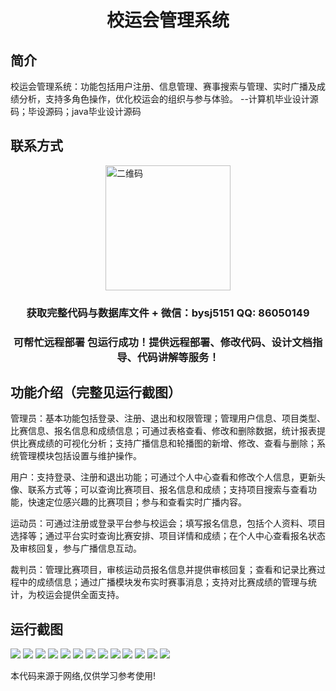 <p><h1 align="center">校运会管理系统</h1></p>

## 简介
校运会管理系统：功能包括用户注册、信息管理、赛事搜索与管理、实时广播及成绩分析，支持多角色操作，优化校运会的组织与参与体验。    --计算机毕业设计源码；毕设源码；java毕业设计源码


## 联系方式
<img src="https://bs-1329754181.cos.ap-shanghai.myqcloud.com/wx.jpg" alt="二维码" style="display: block; margin: 0 auto;" width="200px">
<p><h3 align="center">获取完整代码与数据库文件 + 微信：bysj5151 QQ: 86050149</h3></p>
<p><h3 align="center">可帮忙远程部署 包运行成功！提供远程部署、修改代码、设计文档指导、代码讲解等服务！</h3></p>

## 功能介绍（完整见运行截图）
管理员：基本功能包括登录、注册、退出和权限管理；管理用户信息、项目类型、比赛信息、报名信息和成绩信息；可通过表格查看、修改和删除数据，统计报表提供比赛成绩的可视化分析；支持广播信息和轮播图的新增、修改、查看与删除；系统管理模块包括设置与维护操作。

用户：支持登录、注册和退出功能；可通过个人中心查看和修改个人信息，更新头像、联系方式等；可以查询比赛项目、报名信息和成绩；支持项目搜索与查看功能，快速定位感兴趣的比赛项目；参与和查看实时广播内容。

运动员：可通过注册或登录平台参与校运会；填写报名信息，包括个人资料、项目选择等；通过平台实时查询比赛安排、项目详情和成绩；在个人中心查看报名状态及审核回复，参与广播信息互动。

裁判员：管理比赛项目，审核运动员报名信息并提供审核回复；查看和记录比赛过程中的成绩信息；通过广播模块发布实时赛事消息；支持对比赛成绩的管理与统计，为校运会提供全面支持。


## 运行截图
![](https://bs-1329754181.cos.ap-shanghai.myqcloud.com/ssm/SchoolSportsEventManagementSystem1/img/001.jpg)
![](https://bs-1329754181.cos.ap-shanghai.myqcloud.com/ssm/SchoolSportsEventManagementSystem1/img/002.jpg)
![](https://bs-1329754181.cos.ap-shanghai.myqcloud.com/ssm/SchoolSportsEventManagementSystem1/img/003.jpg)
![](https://bs-1329754181.cos.ap-shanghai.myqcloud.com/ssm/SchoolSportsEventManagementSystem1/img/004.jpg)
![](https://bs-1329754181.cos.ap-shanghai.myqcloud.com/ssm/SchoolSportsEventManagementSystem1/img/005.jpg)
![](https://bs-1329754181.cos.ap-shanghai.myqcloud.com/ssm/SchoolSportsEventManagementSystem1/img/006.jpg)
![](https://bs-1329754181.cos.ap-shanghai.myqcloud.com/ssm/SchoolSportsEventManagementSystem1/img/007.jpg)
![](https://bs-1329754181.cos.ap-shanghai.myqcloud.com/ssm/SchoolSportsEventManagementSystem1/img/008.jpg)
![](https://bs-1329754181.cos.ap-shanghai.myqcloud.com/ssm/SchoolSportsEventManagementSystem1/img/009.jpg)
![](https://bs-1329754181.cos.ap-shanghai.myqcloud.com/ssm/SchoolSportsEventManagementSystem1/img/010.jpg)
![](https://bs-1329754181.cos.ap-shanghai.myqcloud.com/ssm/SchoolSportsEventManagementSystem1/img/011.jpg)
![](https://bs-1329754181.cos.ap-shanghai.myqcloud.com/ssm/SchoolSportsEventManagementSystem1/img/012.jpg)
![](https://bs-1329754181.cos.ap-shanghai.myqcloud.com/ssm/SchoolSportsEventManagementSystem1/img/013.jpg)

<p>本代码来源于网络,仅供学习参考使用!</p>
